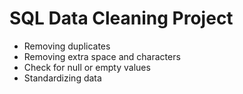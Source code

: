 # SQL Data Cleaning Project

- Removing duplicates
- Removing extra space and characters
- Check for null or empty values
- Standardizing data

